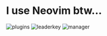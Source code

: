 # I use Neovim btw...

![plugins](https://dotfyle.com/Nadim147c/nvim/badges/plugins?style=for-the-badge)
![leaderkey](https://dotfyle.com/Nadim147c/nvim/badges/leaderkey?style=for-the-badge)
![manager](https://dotfyle.com/Nadim147c/nvim/badges/plugin-manager?style=for-the-badge)
